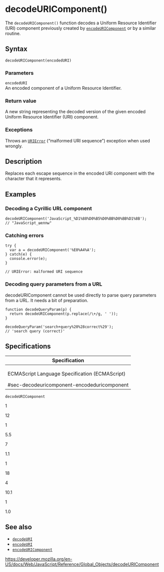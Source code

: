 decodeURIComponent()
====================

The `decodeURIComponent()` function decodes a Uniform Resource Identifier (URI) component previously created by [`encodeURIComponent`](encodeuricomponent) or by a similar routine.

Syntax
------

    decodeURIComponent(encodedURI)

### Parameters

`encodedURI`  
An encoded component of a Uniform Resource Identifier.

### Return value

A new string representing the decoded version of the given encoded Uniform Resource Identifier (URI) component.

### Exceptions

Throws an [`URIError`](urierror) (“malformed URI sequence”) exception when used wrongly.

Description
-----------

Replaces each escape sequence in the encoded URI component with the character that it represents.

Examples
--------

### Decoding a Cyrillic URL component

    decodeURIComponent('JavaScript_%D1%88%D0%B5%D0%BB%D0%BB%D1%8B');
    // "JavaScript_шеллы"

### Catching errors

    try {
      var a = decodeURIComponent('%E0%A4%A');
    } catch(e) {
      console.error(e);
    }

    // URIError: malformed URI sequence

### Decoding query parameters from a URL

decodeURIComponent cannot be used directly to parse query parameters from a URL. It needs a bit of preparation.

    function decodeQueryParam(p) {
      return decodeURIComponent(p.replace(/\+/g, ' '));
    }

    decodeQueryParam('search+query%20%28correct%29');
    // 'search query (correct)'

Specifications
--------------

<table><colgroup><col style="width: 100%" /></colgroup><thead><tr class="header"><th>Specification</th></tr></thead><tbody><tr class="odd"><td><p>ECMAScript Language Specification (ECMAScript)<br />
</p><span class="small">#sec-decodeuricomponent-encodeduricomponent</span></td></tr></tbody></table>

`decodeURIComponent`

1

12

1

5.5

7

1.1

1

18

4

10.1

1

1.0

See also
--------

-   [`decodeURI`](decodeuri)
-   [`encodeURI`](encodeuri)
-   [`encodeURIComponent`](encodeuricomponent)

<a href="https://developer.mozilla.org/en-US/docs/Web/JavaScript/Reference/Global_Objects/decodeURIComponent" class="_attribution-link">https://developer.mozilla.org/en-US/docs/Web/JavaScript/Reference/Global_Objects/decodeURIComponent</a>
